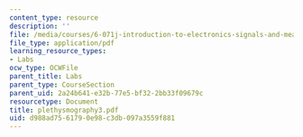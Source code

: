 ```yaml
---
content_type: resource
description: ''
file: /media/courses/6-071j-introduction-to-electronics-signals-and-measurement-spring-2006/d988ad7561790e98c3db097a3559f881_plethysmography3.pdf
file_type: application/pdf
learning_resource_types:
- Labs
ocw_type: OCWFile
parent_title: Labs
parent_type: CourseSection
parent_uid: 2a24b641-e32b-77e5-bf32-2bb33f09679c
resourcetype: Document
title: plethysmography3.pdf
uid: d988ad75-6179-0e98-c3db-097a3559f881
---
```

